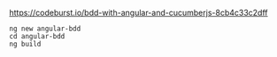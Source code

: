https://codeburst.io/bdd-with-angular-and-cucumberjs-8cb4c33c2dff

```
ng new angular-bdd
cd angular-bdd
ng build
```